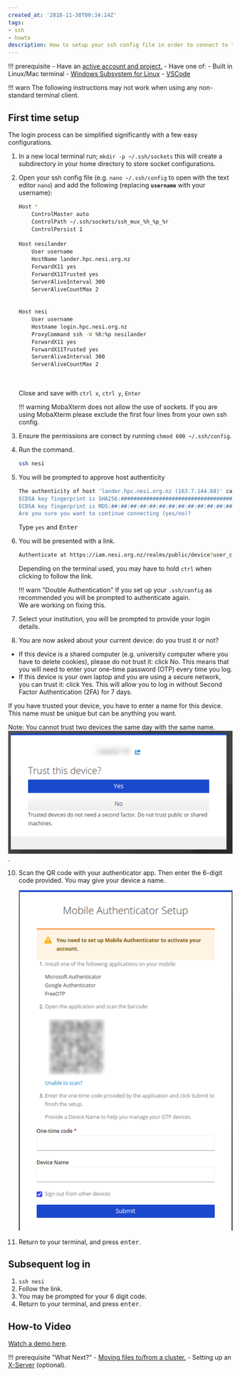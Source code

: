 ```yaml
---
created_at: '2018-11-30T00:34:14Z'
tags:
- ssh
- howto
description: How to setup your ssh config file in order to connect to the HPC cluster.
---
```


!!! prerequisite
     -   Have an [active account and project.](../../Getting_Started/Accounts-Projects_and_Allocations/Creating_a_NeSI_Account_Profile.md)
     -   Have one of:
         - Built in Linux/Mac terminal
         - [Windows Subsystem for Linux](Windows_Subsystem_for_Linux_WSL.md)
         - [VSCode](VSCode.md)

!!! warn
    The following instructions may not work when using any non-standard terminal client.

## First time setup

The login process can be simplified significantly with a few easy
configurations.

1. In a new local terminal run; `mkdir -p ~/.ssh/sockets` this will
    create a subdirectory in your home directory to store socket
    configurations.

2. Open your ssh config file (e.g. `nano ~/.ssh/config` to open with the text editor `nano`) and add the
    following (replacing **`username`** with your username):

    ```sh
    Host *
        ControlMaster auto
        ControlPath ~/.ssh/sockets/ssh_mux_%h_%p_%r
        ControlPersist 1

    Host nesilander 
        User username 
        HostName lander.hpc.nesi.org.nz 
        ForwardX11 yes
        ForwardX11Trusted yes
        ServerAliveInterval 300
        ServerAliveCountMax 2


    Host nesi
        User username 
        Hostname login.hpc.nesi.org.nz
        ProxyCommand ssh -W %h:%p nesilander
        ForwardX11 yes
        ForwardX11Trusted yes
        ServerAliveInterval 300
        ServerAliveCountMax 2

        
    ```

    Close and save with `ctrl x`, `ctrl y`, `Enter`
    
    !!! warning
        MobaXterm does not allow the use of sockets.
        If you are using MobaXterm please exclude the first four lines from your own ssh config.

4. Ensure the permissions are correct by
    running `chmod 600 ~/.ssh/config`.

5. Run the command.

    ```sh
    ssh nesi
    ```

6. You will be prompted to approve host authenticity

    ```sh
    The authenticity of host 'lander.hpc.nesi.org.nz (163.7.144.68)' can't be established.
    ECDSA key fingerprint is SHA256:############################################.
    ECDSA key fingerprint is MD5:##:##:##:##:##:##:##:##:##:##:##:##:##:##:##:##.
    Are you sure you want to continue connecting (yes/no)? 
    ```

    Type `yes` and <kbd>Enter</kbd>

7. You will be presented with a link.

    ```sh
    Authenticate at https://iam.nesi.org.nz/realms/public/device?user_code=XXXX-XXXX and press ENTER.
    ```

    Depending on the terminal used, you may have to hold `ctrl` when clicking to follow the link.

    !!! warn "Double Authentication"
        If you set up your `.ssh/config` as recommended you will be prompted to authenticate again.  
        We are working on fixing this.

8. Select your institution, you will be prompted to provide your login details.

9. You are now asked about your current device: do you trust it or not?  
-  If this device is a shared computer (e.g. university computer where you have to delete cookies), please do not trust it: click No. This means that you will need to enter your one-time password (OTP) every time you log.
-  If this device is your own laptop and you are using a secure network, you can trust it: click Yes. This will allow you to log in without Second Factor Authentication (2FA) for 7 days.

If you have trusted your device, you have to enter a name for this device. This name must be unique but can be anything you want.

Note: You cannot trust two devices the same day with the same name.
    ![alt text](../../assets/images/Standard_Terminal_Setup_1.png).

10. Scan the QR code with your authenticator app. Then enter the 6-digit code provided. You may give your device a name.

    ![alt text](../../assets/images/Standard_Terminal_Setup_2.png)

11. Return to your terminal, and press <kbd>enter</kbd>.

## Subsequent log in

1. `ssh nesi`
2. Follow the link.
3. You may be prompted for your 6 digit code.
4. Return to your terminal, and press <kbd>enter</kbd>.

## How-to Video

[Watch a demo here](https://www.youtube.com/embed/IKihbN-QlIA?si=N93PPPsi85jPYV7k).




!!! prerequisite "What Next?"
     -   [Moving files to/from a cluster.](../../Getting_Started/Next_Steps/Moving_files_to_and_from_the_cluster.md)
     -   Setting up an [X-Server](../../Scientific_Computing/Terminal_Setup/X11_on_NeSI.md) (optional).
